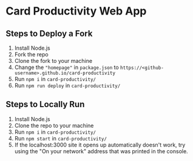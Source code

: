 # Card Productivity Web App

## Steps to Deploy a Fork

1. Install Node.js
2. Fork the repo
3. Clone the fork to your machine
4. Change the `"homepage"` in `package.json` to `https://<github-username>.github.io/card-productivity`
5. Run `npm i` in `card-productivity/`
6. Run `npm run deploy` in `card-productivity/`

## Steps to Locally Run

1. Install Node.js
2. Clone the repo to your machine
3. Run `npm i` in `card-productivity/`
4. Run `npm start` in `card-productivity/`
5. If the localhost:3000 site it opens up automatically doesn't work, try using the "On your network" address that was printed in the console.
